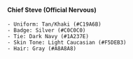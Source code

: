 #### Chief Steve (Official Nervous)
```
- Uniform: Tan/Khaki (#C19A6B)
- Badge: Silver (#C0C0C0)
- Tie: Dark Navy (#1A237E)
- Skin Tone: Light Caucasian (#F5DEB3)
- Hair: Gray (#A8A8A8)
```
